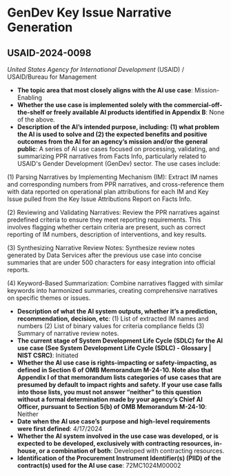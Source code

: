 # GenDev Key Issue Narrative Generation
## USAID-2024-0098
_United States Agency for International Development_ (USAID) / USAID/Bureau for Management


+ **The topic area that most closely aligns with the AI use case**: Mission-Enabling
+ **Whether the use case is implemented solely with the commercial-off-the-shelf or freely available AI products identified in Appendix B**: None of the above.
+ **Description of the AI’s intended purpose, including: (1) what problem the AI is used to solve and (2) the expected benefits and positive outcomes from the AI for an agency’s mission and/or the general public**: A series of AI use cases focused on processing, validating, and summarizing PPR narratives from Facts Info, particularly related to USAID's Gender Development (GenDev) sector. The use cases include:

(1) Parsing Narratives by Implementing Mechanism (IM): Extract IM names and corresponding numbers from PPR narratives, and cross-reference them with data reported on operational plan attributions for each IM and Key Issue pulled from the Key Issue Attributions Report on Facts Info.

(2) Reviewing and Validating Narratives: Review the PPR narratives against predefined criteria to ensure they meet reporting requirements. This involves flagging whether certain criteria are present, such as correct reporting of IM numbers, description of interventions, and key results.

(3) Synthesizing Narrative Review Notes: Synthesize review notes generated by Data Services after the previous use case into concise summaries that are under 500 characters for easy integration into official reports.

(4) Keyword-Based Summarization: Combine narratives flagged with similar keywords into harmonized summaries, creating comprehensive narratives on specific themes or issues.
+ **Description of what the AI system outputs, whether it’s a prediction, recommendation, decision, etc**: (1) List of extracted IM names and numbers
(2) List of binary values for criteria compliance fields
(3) Summary of narrative review notes.
+ **The current stage of System Development Life Cycle (SDLC) for the AI use case (See System Development Life Cycle (SDLC) - Glossary | NIST CSRC)**: Initiated
+ **Whether the AI use case is rights-impacting or safety-impacting, as defined in Section 6 of OMB Memorandum M-24-10. Note also that Appendix I of that memorandum lists categories of use cases that are presumed by default to impact rights and safety. If your use case falls into those lists, you must not answer “neither” to this question without a formal determination made by your agency’s Chief AI Officer, pursuant to Section 5(b) of OMB Memorandum M-24-10**: Neither
+ **Date when the AI use case’s purpose and high-level requirements were first defined**: 4/17/2024
+ **Whether the AI system involved in the use case was developed, or is expected to be developed, exclusively with contracting resources, in-house, or a combination of both**: Developed with contracting resources.
+ **Identification of the Procurement Instrument Identifier(s) (PIID) of the contract(s) used for the AI use case**: 72MC1024M00002